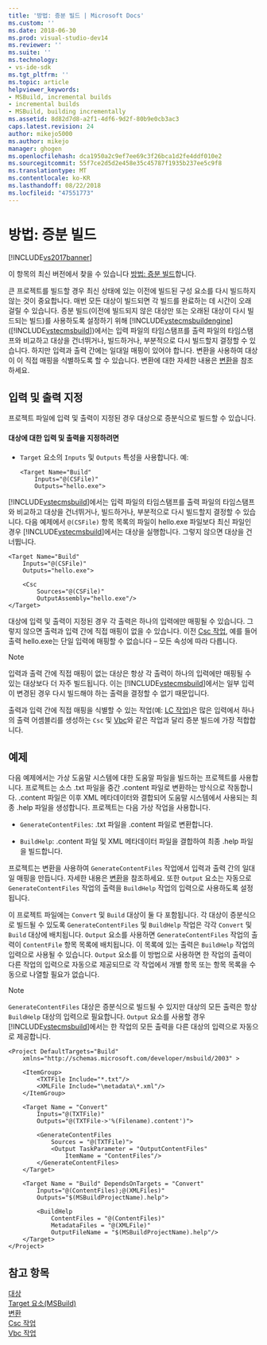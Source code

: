 ```yaml
---
title: '방법: 증분 빌드 | Microsoft Docs'
ms.custom: ''
ms.date: 2018-06-30
ms.prod: visual-studio-dev14
ms.reviewer: ''
ms.suite: ''
ms.technology:
- vs-ide-sdk
ms.tgt_pltfrm: ''
ms.topic: article
helpviewer_keywords:
- MSBuild, incremental builds
- incremental builds
- MSBuild, building incrementally
ms.assetid: 8d82d7d8-a2f1-4df6-9d2f-80b9e0cb3ac3
caps.latest.revision: 24
author: mikejo5000
ms.author: mikejo
manager: ghogen
ms.openlocfilehash: dca1950a2c9ef7ee69c3f26bca1d2fe4ddf010e2
ms.sourcegitcommit: 55f7ce2d5d2e458e35c45787f1935b237ee5c9f8
ms.translationtype: MT
ms.contentlocale: ko-KR
ms.lasthandoff: 08/22/2018
ms.locfileid: "47551773"
---
```

# <a name="how-to-build-incrementally"></a>방법: 증분 빌드
[!INCLUDE[vs2017banner](../includes/vs2017banner.md)]

이 항목의 최신 버전에서 찾을 수 있습니다 [방법: 증분 빌드](https://docs.microsoft.com/visualstudio/msbuild/how-to-build-incrementally)합니다.  
  
  
큰 프로젝트를 빌드할 경우 최신 상태에 있는 이전에 빌드된 구성 요소를 다시 빌드하지 않는 것이 중요합니다. 매번 모든 대상이 빌드되면 각 빌드를 완료하는 데 시간이 오래 걸릴 수 있습니다. 증분 빌드(이전에 빌드되지 않은 대상만 또는 오래된 대상이 다시 빌드되는 빌드)를 사용하도록 설정하기 위해 [!INCLUDE[vstecmsbuildengine](../includes/vstecmsbuildengine-md.md)] ([!INCLUDE[vstecmsbuild](../includes/vstecmsbuild-md.md)])에서는 입력 파일의 타임스탬프를 출력 파일의 타임스탬프와 비교하고 대상을 건너뛰거나, 빌드하거나, 부분적으로 다시 빌드할지 결정할 수 있습니다. 하지만 입력과 출력 간에는 일대일 매핑이 있어야 합니다. 변환을 사용하여 대상이 이 직접 매핑을 식별하도록 할 수 있습니다. 변환에 대한 자세한 내용은 [변환](../msbuild/msbuild-transforms.md)을 참조하세요.  
  
## <a name="specifying-inputs-and-outputs"></a>입력 및 출력 지정  
 프로젝트 파일에 입력 및 출력이 지정된 경우 대상으로 증분식으로 빌드할 수 있습니다.  
  
#### <a name="to-specify-inputs-and-outputs-for-a-target"></a>대상에 대한 입력 및 출력을 지정하려면  
  
-   `Target` 요소의 `Inputs` 및 `Outputs` 특성을 사용합니다. 예:  
  
    ```  
    <Target Name="Build"  
        Inputs="@(CSFile)"  
        Outputs="hello.exe">  
    ```  
  
 [!INCLUDE[vstecmsbuild](../includes/vstecmsbuild-md.md)]에서는 입력 파일의 타임스탬프를 출력 파일의 타임스탬프와 비교하고 대상을 건너뛰거나, 빌드하거나, 부분적으로 다시 빌드할지 결정할 수 있습니다. 다음 예제에서 `@(CSFile)` 항목 목록의 파일이 hello.exe 파일보다 최신 파일인 경우 [!INCLUDE[vstecmsbuild](../includes/vstecmsbuild-md.md)]에서는 대상을 실행합니다. 그렇지 않으면 대상을 건너뜁니다.  
  
```  
<Target Name="Build"   
    Inputs="@(CSFile)"   
    Outputs="hello.exe">  
  
    <Csc  
        Sources="@(CSFile)"   
        OutputAssembly="hello.exe"/>  
</Target>  
```  
  
 대상에 입력 및 출력이 지정된 경우 각 출력은 하나의 입력에만 매핑될 수 있습니다. 그렇지 않으면 출력과 입력 간에 직접 매핑이 없을 수 있습니다. 이전 [Csc 작업](../msbuild/csc-task.md), 예를 들어 출력 hello.exe는 단일 입력에 매핑할 수 없습니다 – 모든 속성에 따라 다릅니다.  
  
> [!NOTE]
>  입력과 출력 간에 직접 매핑이 없는 대상은 항상 각 출력이 하나의 입력에만 매핑될 수 있는 대상보다 더 자주 빌드됩니다. 이는 [!INCLUDE[vstecmsbuild](../includes/vstecmsbuild-md.md)]에서는 일부 입력이 변경된 경우 다시 빌드해야 하는 출력을 결정할 수 없기 때문입니다.  
  
 출력과 입력 간에 직접 매핑을 식별할 수 있는 작업(예: [LC 작업](../msbuild/lc-task.md))은 많은 입력에서 하나의 출력 어셈블리를 생성하는 `Csc` 및 [Vbc](../msbuild/vbc-task.md)와 같은 작업과 달리 증분 빌드에 가장 적합합니다.  
  
## <a name="example"></a>예제  
 다음 예제에서는 가상 도움말 시스템에 대한 도움말 파일을 빌드하는 프로젝트를 사용합니다. 프로젝트는 소스 .txt 파일을 중간 .content 파일로 변환하는 방식으로 작동합니다. .content 파일은 이후 XML 메타데이터와 결합되어 도움말 시스템에서 사용되는 최종 .help 파일을 생성합니다. 프로젝트는 다음 가상 작업을 사용합니다.  
  
-   `GenerateContentFiles`: .txt 파일을 .content 파일로 변환합니다.  
  
-   `BuildHelp`: .content 파일 및 XML 메타데이터 파일을 결합하여 최종 .help 파일을 빌드합니다.  
  
 프로젝트는 변환을 사용하여 `GenerateContentFiles` 작업에서 입력과 출력 간의 일대일 매핑을 만듭니다. 자세한 내용은 [변환](../msbuild/msbuild-transforms.md)을 참조하세요. 또한 `Output` 요소는 자동으로 `GenerateContentFiles` 작업의 출력을 `BuildHelp` 작업의 입력으로 사용하도록 설정됩니다.  
  
 이 프로젝트 파일에는 `Convert` 및 `Build` 대상이 둘 다 포함됩니다. 각 대상이 증분식으로 빌드될 수 있도록 `GenerateContentFiles` 및 `BuildHelp` 작업은 각각 `Convert` 및 `Build` 대상에 배치됩니다. `Output` 요소를 사용하면 `GenerateContentFiles` 작업의 출력이 `ContentFile` 항목 목록에 배치됩니다. 이 목록에 있는 출력은 `BuildHelp` 작업의 입력으로 사용될 수 있습니다. `Output` 요소를 이 방법으로 사용하면 한 작업의 출력이 다른 작업의 입력으로 자동으로 제공되므로 각 작업에서 개별 항목 또는 항목 목록을 수동으로 나열할 필요가 없습니다.  
  
> [!NOTE]
>  `GenerateContentFiles` 대상은 증분식으로 빌드될 수 있지만 대상의 모든 출력은 항상 `BuildHelp` 대상의 입력으로 필요합니다. `Output` 요소를 사용할 경우 [!INCLUDE[vstecmsbuild](../includes/vstecmsbuild-md.md)]에서는 한 작업의 모든 출력을 다른 대상의 입력으로 자동으로 제공합니다.  
  
```  
<Project DefaultTargets="Build"  
    xmlns="http://schemas.microsoft.com/developer/msbuild/2003" >  
  
    <ItemGroup>  
        <TXTFile Include="*.txt"/>  
        <XMLFile Include="\metadata\*.xml"/>  
    </ItemGroup>  
  
    <Target Name = "Convert"  
        Inputs="@(TXTFile)"  
        Outputs="@(TXTFile->'%(Filename).content')">  
  
        <GenerateContentFiles  
            Sources = "@(TXTFile)">  
            <Output TaskParameter = "OutputContentFiles"  
                ItemName = "ContentFiles"/>  
        </GenerateContentFiles>  
    </Target>  
  
    <Target Name = "Build" DependsOnTargets = "Convert"  
        Inputs="@(ContentFiles);@(XMLFiles)"  
        Outputs="$(MSBuildProjectName).help">  
  
        <BuildHelp  
            ContentFiles = "@(ContentFiles)"  
            MetadataFiles = "@(XMLFile)"  
            OutputFileName = "$(MSBuildProjectName).help"/>  
    </Target>  
</Project>  
```  
  
## <a name="see-also"></a>참고 항목  
 [대상](../msbuild/msbuild-targets.md)   
 [Target 요소(MSBuild)](../msbuild/target-element-msbuild.md)   
 [변환](../msbuild/msbuild-transforms.md)   
 [Csc 작업](../msbuild/csc-task.md)   
 [Vbc 작업](../msbuild/vbc-task.md)



